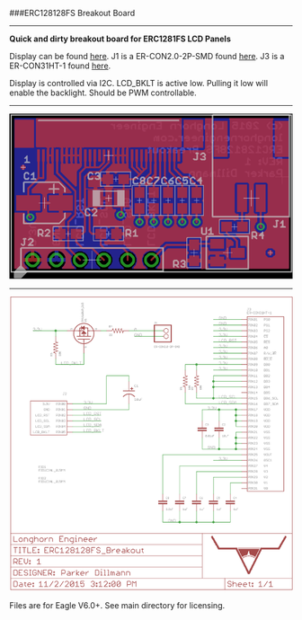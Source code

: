 ###ERC128128FS Breakout Board
***
**Quick and dirty breakout board for ERC1281FS LCD Panels**

Display can be found [here](http://www.buydisplay.com/default/2-2-inch-serial-i2c-cog-lcd-128x128-graphic-display-module-black-on-white).
J1 is a ER-CON2.0-2P-SMD found [here](http://www.buydisplay.com/default/2-pins-2-0mm-pitch-smd-horizontal-backlight-connector).
J3 is a ER-CON31HT-1 found [here](http://www.buydisplay.com/default/31-pin-0-5mm-pitch-top-contact-zif-connector-fpc-connector).

Display is controlled via I2C.
LCD_BKLT is active low. Pulling it low will enable the backlight. Should be PWM controllable. 

***
![Layout Image](Layout.png)

***
![Schematic Image](Schematic.png)

Files are for Eagle V6.0+. See main directory for licensing. 
